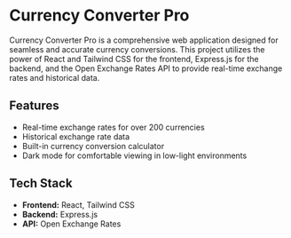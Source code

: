 # Currency Converter Pro

Currency Converter Pro is a comprehensive web application designed for seamless and accurate currency conversions. This project utilizes the power of React and Tailwind CSS for the frontend, Express.js for the backend, and the Open Exchange Rates API to provide real-time exchange rates and historical data.

## Features

- Real-time exchange rates for over 200 currencies
- Historical exchange rate data
- Built-in currency conversion calculator
- Dark mode for comfortable viewing in low-light environments

## Tech Stack

- **Frontend:** React, Tailwind CSS
- **Backend:** Express.js
- **API:** Open Exchange Rates

